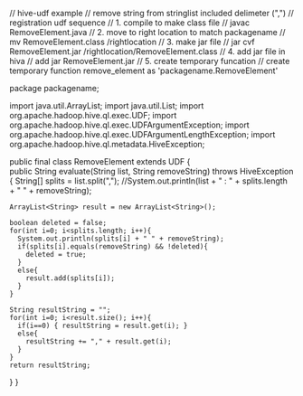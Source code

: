 // hive-udf example
// remove string from stringlist included delimeter (",")
// registration udf sequence
// 1. compile to make class file 
// javac RemoveElement.java
// 2. move to right location to match packagename
// mv RemoveElement.class /rightlocation
// 3. make jar file
// jar cvf RemoveElement.jar /rightlocation/RemoveElement.class
// 4. add jar file in hiva
// add jar RemoveElement.jar
// 5. create temporary funcation
// create temporary function remove_element as 'packagename.RemoveElement'

package packagename;

import java.util.ArrayList;
import java.util.List;
import org.apache.hadoop.hive.ql.exec.UDF;
import org.apache.hadoop.hive.ql.exec.UDFArgumentException;
import org.apache.hadoop.hive.ql.exec.UDFArgumentLengthException;
import org.apache.hadoop.hive.ql.metadata.HiveException;

public final class RemoveElement
  extends UDF
{  
  public String evaluate(String list, String removeString)
    throws HiveException
  {
    String[] splits = list.split(",");
    //System.out.println(list + " : " + splits.length + " " + removeString);
    
    ArrayList<String> result = new ArrayList<String>();
    
    boolean deleted = false;
    for(int i=0; i<splits.length; i++){
      System.out.println(splits[i] + " " + removeString);
      if(splits[i].equals(removeString) && !deleted){
        deleted = true;
      }
      else{
        result.add(splits[i]);
      }
    }
    
    String resultString = "";
    for(int i=0; i<result.size(); i++){
      if(i==0) { resultString = result.get(i); }
      else{
        resultString += "," + result.get(i);
      }
    }
    return resultString;
  }
}
